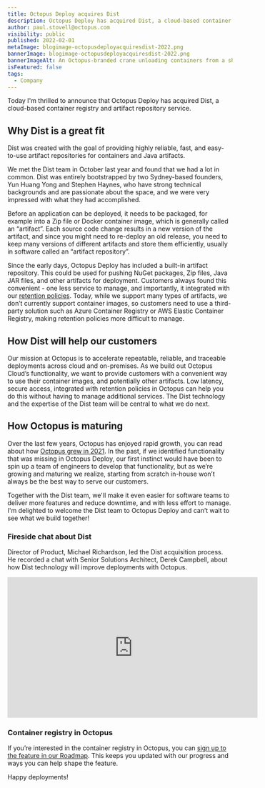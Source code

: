 ```yaml
---
title: Octopus Deploy acquires Dist
description: Octopus Deploy has acquired Dist, a cloud-based container registry and artifact repository.
author: paul.stovell@octopus.com
visibility: public
published: 2022-02-01
metaImage: blogimage-octopusdeployacquiresdist-2022.png
bannerImage: blogimage-octopusdeployacquiresdist-2022.png
bannerImageAlt: An Octopus-branded crane unloading containers from a ship named Dist.
isFeatured: false
tags: 
  - Company
---
```


Today I'm thrilled to announce that Octopus Deploy has acquired Dist, a cloud-based container registry and artifact repository service. 

## Why Dist is a great fit

Dist was created with the goal of providing highly reliable, fast, and easy-to-use artifact repositories for containers and Java artifacts. 

We met the Dist team in October last year and found that we had a lot in common. Dist was entirely bootstrapped by two Sydney-based founders, Yun Huang Yong and Stephen Haynes, who have strong technical backgrounds and are passionate about the space, and we were very impressed with what they had accomplished. 

Before an application can be deployed, it needs to be packaged, for example into a Zip file or Docker container image, which is generally called an “artifact”. Each source code change results in a new version of the artifact, and since you might need to re-deploy an old release, you need to keep many versions of different artifacts and store them efficiently, usually in software called an “artifact repository”. 

Since the early days, Octopus Deploy has included a built-in artifact repository. This could be used for pushing NuGet packages, Zip files, Java JAR files, and other artifacts for deployment. Customers always found this convenient - one less service to manage, and importantly, it integrated with our [retention policies](https://octopus.com/docs/administration/retention-policies). Today, while we support many types of artifacts, we don’t currently support container images, so customers need to use a third-party solution such as Azure Container Registry or AWS Elastic Container Registry, making retention policies more difficult to manage. 

## How Dist will help our customers

Our mission at Octopus is to accelerate repeatable, reliable, and traceable deployments across cloud and on-premises. As we build out Octopus Cloud’s functionality, we want to provide customers with a convenient way to use their container images, and potentially other artifacts. Low latency, secure access, integrated with retention policies in Octopus can help you do this without having to manage additional services. The Dist technology and the expertise of the Dist team will be central to what we do next.

## How Octopus is maturing

Over the last few years, Octopus has enjoyed rapid growth, you can read about how [Octopus grew in 2021](https://paulstovell.com/octopus-deploy-2021/). In the past, if we identified functionality that was missing in Octopus Deploy, our first instinct would have been to spin up a team of engineers to develop that functionality, but as we’re growing and maturing we realize, starting from scratch in-house won’t always be the best way to serve our customers. 

Together with the Dist team, we'll make it even easier for software teams to deliver more features and reduce downtime, and with less effort to manage. I'm delighted to welcome the Dist team to Octopus Deploy and can’t wait to see what we build together! 

### Fireside chat about Dist

Director of Product, Michael Richardson, led the Dist acquisition process. He recorded a chat with Senior Solutions Architect, Derek Campbell, about how Dist technology will improve deployments with Octopus.

<iframe width="560" height="315" src="https://www.youtube.com/embed/0CAFUTWW6-k" title="YouTube video player" frameborder="0" allow="accelerometer; autoplay; clipboard-write; encrypted-media; gyroscope; picture-in-picture" allowfullscreen></iframe>

### Container registry in Octopus

If you’re interested in the container registry in Octopus, you can [sign up to the feature in our Roadmap](https://octopus.com/company/roadmap#container-registry). This keeps you updated with our progress and ways you can help shape the feature.

Happy deployments!
